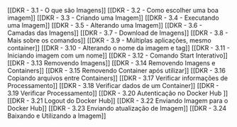 [[DKR - 3.1 - O que são Imagens]]
[[DKR - 3.2 - Como escolher uma boa imagem]]
[[DKR - 3.3 - Criando uma Imagem]]
[[DKR - 3.4 - Executando uma Imagem]]
[[DKR - 3.5 - Alterando uma Imagem]]
[[DKR - 3.6 - Camadas das Imagens]]
[[DKR - 3.7 - Download de Imagens]]
[[DKR - 3.8 - Mais sobre os comandos]]
[[DKR - 3.9 - Múltiplas aplicações, mesmo container]]
[[DKR - 3.10 - Alterando o nome da imagem e tag]]
[[DKR - 3.11 - Iniciando imagem com um nome]]
[[DKR - 3.12 - Comando Start Interativo]]
[[DKR - 3.13 Removendo Imagens]]
[[DKR - 3.14 Removendo Imagens e Containers]]
[[DKR - 3.15 Removendo Container após utilizar]]
[[DKR - 3.16 Copiando arquivos entre Containers]]
[[DKR - 3.17 Verificar informações de Processamento]]
[[DKR - 3.18 Verificar dados de um Container]]
[[DKR - 3.19 Verificar Processamento]]
[[DKR - 3.20 Autenticação no Docker Hub ]]
[[DKR - 3.21 Logout do Docker Hub]]
[[DKR - 3.22 Enviando Imagem para o Docker Hub]]
[[DKR - 3.23 Enviando atualização de Imagem]]
[[DKR - 3.24 Baixando e Utilizando a Imagem]]